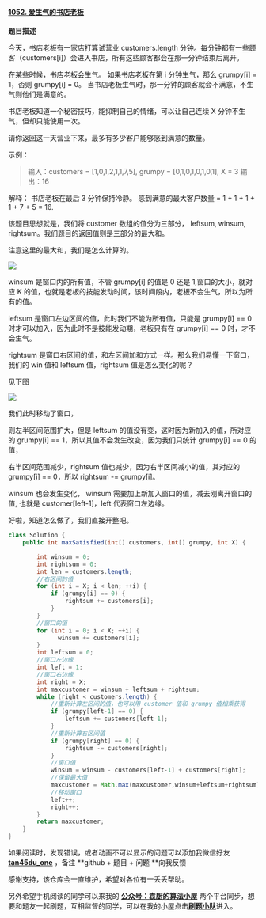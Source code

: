 

#### [1052. 爱生气的书店老板](https://leetcode-cn.com/problems/grumpy-bookstore-owner/)

**题目描述**

今天，书店老板有一家店打算试营业 customers.length 分钟。每分钟都有一些顾客（customers[i]）会进入书店，所有这些顾客都会在那一分钟结束后离开。

在某些时候，书店老板会生气。 如果书店老板在第 i 分钟生气，那么 grumpy[i] = 1，否则 grumpy[i] = 0。 当书店老板生气时，那一分钟的顾客就会不满意，不生气则他们是满意的。

书店老板知道一个秘密技巧，能抑制自己的情绪，可以让自己连续 X 分钟不生气，但却只能使用一次。

请你返回这一天营业下来，最多有多少客户能够感到满意的数量。


示例：

> 输入：customers = [1,0,1,2,1,1,7,5], grumpy = [0,1,0,1,0,1,0,1], X = 3
> 输出：16

解释：
书店老板在最后 3 分钟保持冷静。
感到满意的最大客户数量 = 1 + 1 + 1 + 1 + 7 + 5 = 16.



该题目思想就是，我们将 customer 数组的值分为三部分， leftsum, winsum, rightsum。我们题目的返回值则是三部分的最大和。

注意这里的最大和，我们是怎么计算的。

![](https://cdn.jsdelivr.net/gh/tan45du/test1@master/20210122/微信截图_20210223083057.1vns7wrs2z0.png)

winsum 是窗口内的所有值，不管 grumpy[i] 的值是 0 还是 1,窗口的大小，就对应 K 的值，也就是老板的技能发动时间，该时间段内，老板不会生气，所以为所有的值。

leftsum 是窗口左边区间的值，此时我们不能为所有值，只能是 grumpy[i] == 0 时才可以加入，因为此时不是技能发动期，老板只有在 grumpy[i] == 0 时，才不会生气。

rightsum 是窗口右区间的值，和左区间加和方式一样。那么我们易懂一下窗口，我们的 win 值和 leftsum 值，rightsum 值是怎么变化的呢？

见下图

![](https://cdn.jsdelivr.net/gh/tan45du/test1@master/20210122/微信截图_20210223084549.5ht4nytfe1o0.png)

我们此时移动了窗口，

则左半区间范围扩大，但是 leftsum 的值没有变，这时因为新加入的值，所对应的 grumpy[i] == 1，所以其值不会发生改变，因为我们只统计 grumpy[i] == 0 的值， 

右半区间范围减少，rightsum 值也减少，因为右半区间减小的值，其对应的 grumpy[i] == 0，所以 rightsum -=  grumpy[i]。

winsum 也会发生变化， winsum 需要加上新加入窗口的值，减去刚离开窗口的值, 也就是 customer[left-1]，left 代表窗口左边缘。

好啦，知道怎么做了，我们直接开整吧。

```java
class Solution {
    public int maxSatisfied(int[] customers, int[] grumpy, int X) {

        int winsum = 0;
        int rightsum = 0;
        int len = customers.length;
        //右区间的值
        for (int i = X; i < len; ++i) {
            if (grumpy[i] == 0) {
                rightsum += customers[i];
            }
        }
        //窗口的值
        for (int i = 0; i < X; ++i) {        
              winsum += customers[i];          
        }
        int leftsum = 0;
        //窗口左边缘
        int left = 1;
        //窗口右边缘
        int right = X;
        int maxcustomer = winsum + leftsum + rightsum;     
        while (right < customers.length) {
            //重新计算左区间的值，也可以用 customer 值和 grumpy 值相乘获得
            if (grumpy[left-1] == 0) {
                leftsum += customers[left-1];
            }
            //重新计算右区间值
            if (grumpy[right] == 0) {
                rightsum -= customers[right];
            }
            //窗口值
            winsum = winsum - customers[left-1] + customers[right];
            //保留最大值
            maxcustomer = Math.max(maxcustomer,winsum+leftsum+rightsum);
            //移动窗口
            left++;
            right++;
        }        
        return maxcustomer;
    }
}
```

 

如果阅读时，发现错误，或者动画不可以显示的问题可以添加我微信好友  **[tan45du_one](https://raw.githubusercontent.com/tan45du/tan45du.github.io/master/个人微信.15egrcgqd94w.jpg)** ，备注 **github  + 题目 + 问题 **向我反馈

感谢支持，该仓库会一直维护，希望对各位有一丢丢帮助。

另外希望手机阅读的同学可以来我的 <u>[**公众号：袁厨的算法小屋**](https://raw.githubusercontent.com/tan45du/test/master/微信图片_20210320152235.2pthdebvh1c0.png)</u> 两个平台同步，想要和题友一起刷题，互相监督的同学，可以在我的小屋点击<u>[**刷题小队**](https://raw.githubusercontent.com/tan45du/test/master/微信图片_20210320152235.2pthdebvh1c0.png)</u>进入。 
